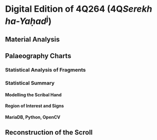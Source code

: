 # Digital Edition of 4Q264 (4Q<i>Serekh ha-Yaḥad</i><sup>j</sup>)

## Material Analysis

## Palaeography Charts

### Statistical Analysis of Fragments

### Statistical Summary

#### Modelling the Scribal Hand

#### Region of Interest and Signs

#### MariaDB, Python, OpenCV

## Reconstruction of the Scroll
